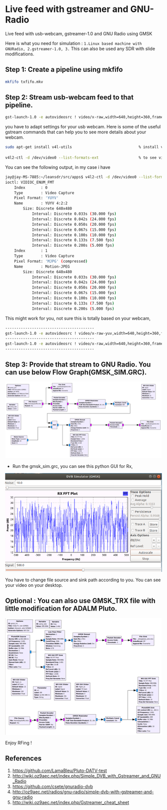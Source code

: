 # Live feed with gstreamer and GNU-Radio
Live feed with usb-webcam, gstreamer-1.0 and GNU Radio using GMSK

Here is what you need for simulation :
`
1.Linux based machine with GNURadio,
2.gstreamer-1.0,
3.
`
This can also be used any SDR with slide modifications.

## Step 1: Create a pipeline using mkfifo
```bash
mkfifo txfifo.mkv 
```

## Step 2: Stream usb-webcam feed to that pipeline. 

```bash
gst-launch-1.0 -e autovideosrc ! video/x-raw,width=640,height=360,framerate=30/1 ! queue ! videoconvert ! mkv. matroskamux name=mkv ! filesink location=txfifo.mkv sync=false
```

you have to adapt settings for your usb webcam. Here is some of the useful gstream commands that can help you to see more details about your webcam.
```bash
sudo apt-get install v4l-utils                              % install v4l-utils on Debian-based distros

v4l2-ctl -d /dev/video0 --list-formats-ext                  % to see video source details, in my case video0 is my webcam
```
You can see the following output, in my case i have 
```bash
jay@jay-MS-7885:~/leansdr/src/apps$ v4l2-ctl -d /dev/video0 --list-formats-ext 
ioctl: VIDIOC_ENUM_FMT
	Index       : 0
	Type        : Video Capture
	Pixel Format: 'YUYV'
	Name        : YUYV 4:2:2
		Size: Discrete 640x480
			Interval: Discrete 0.033s (30.000 fps)
			Interval: Discrete 0.042s (24.000 fps)
			Interval: Discrete 0.050s (20.000 fps)
			Interval: Discrete 0.067s (15.000 fps)
			Interval: Discrete 0.100s (10.000 fps)
			Interval: Discrete 0.133s (7.500 fps)
			Interval: Discrete 0.200s (5.000 fps)
	Index       : 1
	Type        : Video Capture
	Pixel Format: 'MJPG' (compressed)
	Name        : Motion-JPEG
		Size: Discrete 640x480
			Interval: Discrete 0.033s (30.000 fps)
			Interval: Discrete 0.042s (24.000 fps)
			Interval: Discrete 0.050s (20.000 fps)
			Interval: Discrete 0.067s (15.000 fps)
			Interval: Discrete 0.100s (10.000 fps)
			Interval: Discrete 0.133s (7.500 fps)
			Interval: Discrete 0.200s (5.000 fps)
```
This might work for you, not sure this is totally based on your webcam,

```bash
----------------------------------------
gst-launch-1.0 -e autovideosrc ! video/x-raw-yuv,width=640,height=360,framerate=30/1 ! queue ! videoconvert ! mkv. matroskamux name=mkv ! filesink location=txfifo.mkv sync=false 
----------------------------------------
gst-launch-1.0 -e autovideosrc ! video/x-raw,width=640,height=360,framerate=30/1 ! queue ! videoconvert ! mkv. matroskamux name=mkv ! xvimagesink videotestsrc ! video/x-raw-yuv, framerate=30/1, width=640, height=360 ! filesink location=txfifo.mkv sync=false ! mix. 
----------------------------------------
```

## Step 3: Provide that stream to GNU Radio. You can use below Flow Graph(GMSK_SIM.GRC).

 <img src="Images/GMSK_SIM.png">

- Run the gmsk_sim.grc, you can see this python GUI for Rx,

 <img src="Images/GMSK_RX.png">
 
 You have to change file source and sink path according to you. You can see your video on your desktop.
 
 ## Optional : You can also use GMSK_TRX file with little modification for ADALM Pluto.
 
  <img src="Images/GMSK_TRX.png">
 
Enjoy RFing !

## References
1. https://github.com/LamaBleu/Pluto-DATV-test
2. http://wiki.oz9aec.net/index.php/Simple_DVB_with_Gstreamer_and_GNU_Radio
3. https://github.com/csete/gnuradio-dvb
4. http://oz9aec.net/radios/gnu-radio/simple-dvb-with-gstreamer-and-gnu-radio
5. http://wiki.oz9aec.net/index.php/Gstreamer_cheat_sheet
